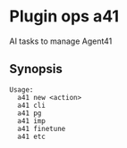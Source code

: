 # Plugin ops a41

AI tasks to manage Agent41

## Synopsis

```text
Usage:
  a41 new <action>
  a41 cli
  a41 pg
  a41 imp
  a41 finetune
  a41 etc
```

